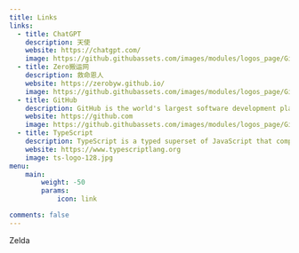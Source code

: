 ```yaml
---
title: Links
links:
  - title: ChatGPT
    description: 天使
    website: https://chatgpt.com/
    image: https://github.githubassets.com/images/modules/logos_page/GitHub-Mark.png
  - title: Zero搬运网
    description: 救命恩人
    website: https://zerobyw.github.io/
    image: https://github.githubassets.com/images/modules/logos_page/GitHub-Mark.png
  - title: GitHub
    description: GitHub is the world's largest software development platform.
    website: https://github.com
    image: https://github.githubassets.com/images/modules/logos_page/GitHub-Mark.png
  - title: TypeScript
    description: TypeScript is a typed superset of JavaScript that compiles to plain JavaScript.
    website: https://www.typescriptlang.org
    image: ts-logo-128.jpg
menu:
    main: 
        weight: -50
        params:
            icon: link

comments: false
---
```

Zelda
